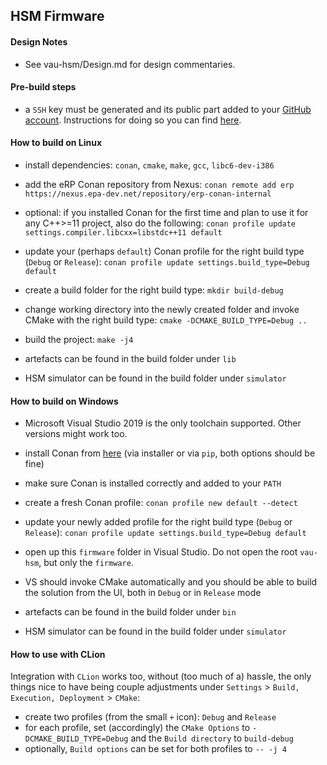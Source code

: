 ## HSM Firmware

#### Design Notes

- See vau-hsm/Design.md for design commentaries.

#### Pre-build steps

- a `SSH` key must be generated and its public part added to your [GitHub account](https://github.ibmgcloud.net/settings/keys). Instructions for doing so you can find [here](https://docs.github.com/en/github/authenticating-to-github/generating-a-new-ssh-key-and-adding-it-to-the-ssh-agent).


#### How to build on Linux

- install dependencies: `conan`, `cmake`, `make`, `gcc`, `libc6-dev-i386`

- add the eRP Conan repository from Nexus: `conan remote add erp https://nexus.epa-dev.net/repository/erp-conan-internal`

- optional: if you installed Conan for the first time and plan to use it for any C++>=11 project, also do the following: `conan profile update settings.compiler.libcxx=libstdc++11 default`

- update your (perhaps `default`) Conan profile for the right build type (`Debug` or `Release`): `conan profile update settings.build_type=Debug default`

- create a build folder for the right build type: `mkdir build-debug`

- change working directory into the newly created folder and invoke CMake with the right build type: `cmake -DCMAKE_BUILD_TYPE=Debug ..`

- build the project: `make -j4`

- artefacts can be found in the build folder under `lib`

- HSM simulator can be found in the build folder under `simulator`

#### How to build on Windows

- Microsoft Visual Studio 2019 is the only toolchain supported. Other versions might work too.

- install Conan from [here](https://conan.io/downloads.html) (via installer or via `pip`, both options should be fine)

- make sure Conan is installed correctly and added to your `PATH`

- create a fresh Conan profile: `conan profile new default --detect`

- update your newly added profile for the right build type (`Debug` or `Release`): `conan profile update settings.build_type=Debug default`

- open up this `firmware` folder in Visual Studio. Do not open the root `vau-hsm`, but only the `firmware`.

- VS should invoke CMake automatically and you should be able to build the solution from the UI, both in `Debug` or in `Release` mode

- artefacts can be found in the build folder under `bin`

- HSM simulator can be found in the build folder under `simulator`

#### How to use with CLion

Integration with `CLion` works too, without (too much of a) hassle, the only things nice to have being couple adjustments under `Settings` > `Build, Execution, Deployment` > `CMake`:
- create two profiles (from the small `+` icon): `Debug` and `Release`
- for each profile, set (accordingly) the `CMake Options` to `-DCMAKE_BUILD_TYPE=Debug` and the `Build directory` to `build-debug`
- optionally, `Build options` can be set for both profiles to `-- -j 4`
